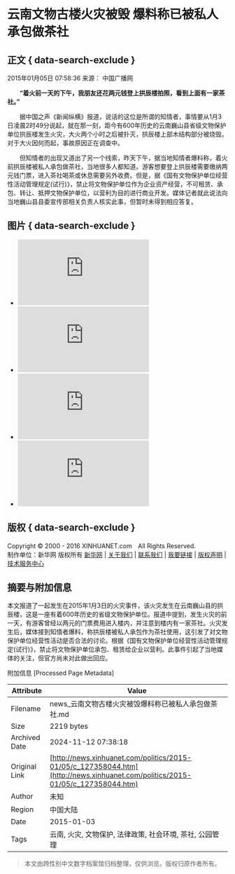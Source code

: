 # 云南文物古楼火灾被毁 爆料称已被私人承包做茶社

## 正文 { data-search-exclude }


2015年01月05日 07:58:36 来源： 中国广播网

　　**“着火前一天的下午，我朋友还花两元钱登上拱辰楼拍照，看到上面有一家茶社。”**

　　据中国之声《新闻纵横》报道，说话的这位是所谓的知情者，事情要从1月3日凌晨2时49分说起，就在那一刻，距今有600年历史的云南巍山县省级文物保护单位拱辰楼发生火灾，大火两个小时之后被扑灭，拱辰楼上部木结构部分被烧毁。对于大火因何而起，事故原因正在调查中。

　　但知情者的出现又道出了另一个线索，昨天下午，据当地知情者爆料称，着火前拱辰楼被私人承包做茶社，当地很多人都知道。游客想要登上拱辰楼需要缴纳两元钱门票，进入茶社喝茶或休息需要另外收费。但是，据《国有文物保护单位经营性活动管理规定(试行)》，禁止将文物保护单位作为企业资产经营，不可租赁、承包、转让、抵押文物保护单位，以营利为目的进行商业开发。媒体记者就此说法向当地巍山县县委宣传部相关负责人核实此事，但暂时未得到相应答复。

## 图片 { data-search-exclude }

- ![西藏僧人练习“跳神” 为迎接藏历新年做准备](http://news.xinhuanet.com/politics/2015-01/04/c_127357347_2.htm)
- ![黄河山西临猗段现大面积流凌 拆除浮桥为流凌“让路”](http://news.xinhuanet.com/local/2015-01/04/c_127355010.htm)
- ![广西小伙拉着轮椅携患病女友游全国](http://news.xinhuanet.com/local/2015-01/04/c_127355017.htm)
- ![赵本山刘老根会馆奢华内景曝光 最低消费18万(图)](http://news.xinhuanet.com/legal/2015-01/04/c_127355635.htm)

## 版权 { data-search-exclude }

Copyright © 2000 - 2016 XINHUANET.com　All Rights Reserved.  
制作单位：新华网 版权所有 [新华网](http://www.news.cn) | [关于我们](http://www.xinhuanet.com/aboutus.htm) | [联系我们](http://news.xinhuanet.com/way.htm) | [我要链接](http://www.xinhuanet.com/linktous.htm) | [版权声明](http://www.xinhuanet.com/xinhua_copyright.htm) | [技术服务中心](http://www.xinhuanet.com/jsfw/index.html)

## 摘要与附加信息

<!-- tcd_abstract -->
本文报道了一起发生在2015年1月3日的火灾事件，该火灾发生在云南巍山县的拱辰楼，这是一座有着600年历史的省级文物保护单位。报道中提到，发生火灾的前一天，有游客曾经以两元的门票费用进入楼内，并注意到楼内有一家茶社。火灾发生后，媒体接到知情者爆料，称拱辰楼被私人承包作为茶社使用，这引发了对文物保护单位经营性活动是否合法的讨论。根据《国有文物保护单位经营性活动管理规定(试行)》，禁止将文物保护单位承包、租赁给企业以营利。此事件引起了当地媒体的关注，但官方尚未对此做出回应。
<!-- tcd_abstract_end -->

附加信息 [Processed Page Metadata]

| Attribute       | Value                                  |
|-----------------|----------------------------------------|
| Filename        | news_云南文物古楼火灾被毁爆料称已被私人承包做茶社.md                             |
| Size            | 2219 bytes                           |
| Archived Date   | 2024-11-12 07:38:18                             |
| Original Link   | [http://news.xinhuanet.com/politics/2015-01/05/c_127358044.htm](http://news.xinhuanet.com/politics/2015-01/05/c_127358044.htm)                       |
| Author          | 未知                               |
| Region          | 中国大陆                               |
| Date            | 2015-01-03                                 |
| Tags            | 云南, 火灾, 文物保护, 法律政策, 社会环境, 茶社, 公园管理                                 |
>
> 本文由跨性别中文数字档案馆归档整理，仅供浏览。版权归原作者所有。
>